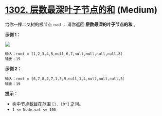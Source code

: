 # [1302. 层数最深叶子节点的和][link] (Medium)

[link]: https://leetcode.cn/problems/deepest-leaves-sum/

给你一棵二叉树的根节点 `root` ，请你返回 **层数最深的叶子节点的和** 。

**示例 1：**

**![](https://assets.leetcode-cn.com/aliyun-lc-upload/uploads/2019/12/28/1483_ex1.png)**

```
输入：root = [1,2,3,4,5,null,6,7,null,null,null,null,8]
输出：15
```

**示例 2：**

```
输入：root = [6,7,8,2,7,1,3,9,null,1,4,null,null,null,5]
输出：19
```

**提示：**

- 树中节点数目在范围 `[1, 10⁴]` 之间。
- `1 <= Node.val <= 100`
